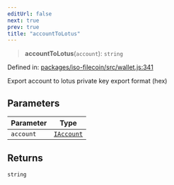 ```yaml
---
editUrl: false
next: true
prev: true
title: "accountToLotus"
---
```


> **accountToLotus**(`account`): `string`

Defined in: [packages/iso-filecoin/src/wallet.js:341](https://github.com/hugomrdias/filecoin/blob/main/packages/iso-filecoin/src/wallet.js#L341)

Export account to lotus private key export format (hex)

## Parameters

| Parameter | Type |
| ------ | ------ |
| `account` | [`IAccount`](/api/iso-filecoin/types/interfaces/iaccount/) |

## Returns

`string`
